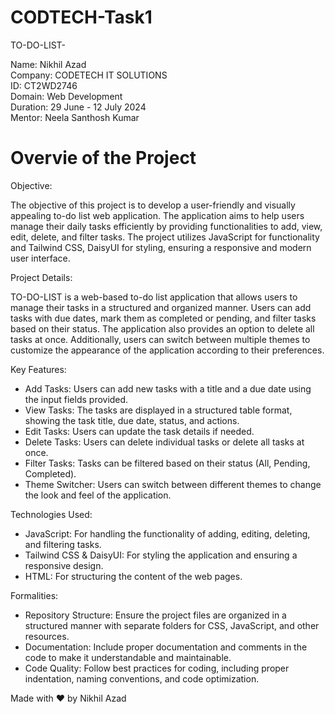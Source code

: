 # CODTECH-Task1

TO-DO-LIST-

Name: Nikhil Azad <br>
Company: CODETECH IT SOLUTIONS <br>
ID: CT2WD2746 <br>
Domain: Web Development <br>
Duration: 29 June - 12 July 2024 <br>
Mentor: Neela Santhosh Kumar <br>

# Overvie of the Project
    
Objective:

The objective of this project is to develop a user-friendly and visually appealing to-do list web application. The application aims to help users manage their daily tasks efficiently by providing functionalities to add, view, edit, delete, and filter tasks. The project utilizes JavaScript for functionality and Tailwind CSS, DaisyUI for styling, ensuring a responsive and modern user interface.

Project Details:

TO-DO-LIST is a web-based to-do list application that allows users to manage their tasks in a structured and organized manner. Users can add tasks with due dates, mark them as completed or pending, and filter tasks based on their status. The application also provides an option to delete all tasks at once. Additionally, users can switch between multiple themes to customize the appearance of the application according to their preferences.

Key Features:

- Add Tasks: Users can add new tasks with a title and a due date using the input fields provided.
- View Tasks: The tasks are displayed in a structured table format, showing the task title, due date, status, and actions.
- Edit Tasks: Users can update the task details if needed.
- Delete Tasks: Users can delete individual tasks or delete all tasks at once.
- Filter Tasks: Tasks can be filtered based on their status (All, Pending, Completed).
- Theme Switcher: Users can switch between different themes to change the look and feel of the application.

Technologies Used:

- JavaScript: For handling the functionality of adding, editing, deleting, and filtering tasks.
- Tailwind CSS & DaisyUI: For styling the application and ensuring a responsive design.
- HTML: For structuring the content of the web pages.

Formalities:

- Repository Structure: Ensure the project files are organized in a structured manner with separate folders for CSS, JavaScript, and other resources.
- Documentation: Include proper documentation and comments in the code to make it understandable and maintainable.
- Code Quality: Follow best practices for coding, including proper indentation, naming conventions, and code optimization.

Made with ❤️ by Nikhil Azad

